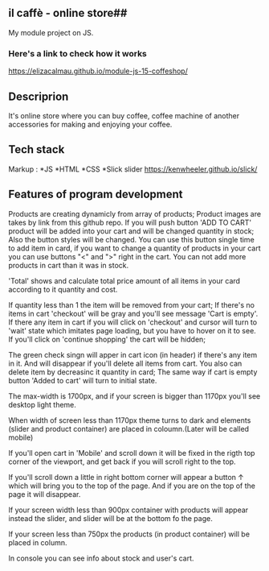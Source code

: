 ## il caffè - online store##
My module project on JS.

### Here's a link to check how it works ###
https://elizacalmau.github.io/module-js-15-coffeshop/


## Descriprion ##
It's online store where you can buy coffee, coffee machine of another accessories for making and enjoying your coffee.


## Tech stack ##
 Markup : *JS
 *HTML
 *CSS
 *Slick slider https://kenwheeler.github.io/slick/


## Features of program development ##
Products are creating dynamicly from array of products; Product images are takes by link from this github repo.
If you will push button 'ADD TO CART' product will be added into your cart and 
will be changed quantity in stock; Also the button styles will be changed.
You can use this button single time to add item in card, if you want to change a quantity of products in your cart you can use buttons "<" and ">" right in the cart.
You can not add more products in cart than it was in stock.

'Total' shows and calculate total price amount of all items in your card according to it quantity and cost.

If quantity less than 1 the item will be removed from your cart; If there's no items in cart 'checkout' will be gray and you'll see message 'Сart is empty'. If there any item in cart if you will click on 'checkout' and cursor will turn to 'wait' state which imitates page loading, but you have to hover on it to see.
If you'll click on 'continue shopping' the cart will be hidden;

The green check singn will apper in cart icon (in header) if there's any item in it. And will disappear if you'll delete all items from cart. You also can delete item by decreasinc it quantity in card;
The same way if cart is empty button 'Added to cart' will turn to initial state.

The max-width is 1700px, and if your screen is bigger than 1170px you'll see desktop light theme.

When width of screen less than 1170px theme turns to dark and elements (slider and product container) are placed in coloumn.(Later will be called mobile)

If you'll open cart in 'Mobile' and scroll down it will be fixed in the rigth top corner of the viewport, and get back if you will scroll right to the top.

If you'll scroll down a little in right bottom corner will appear a button ↑ which will bring you to the top of the page. And if you are on the top of the page it will disappear.

If your screen width less than 900px container with products will appear instead the slider, and slider will be at the bottom fo the page. 

If your screen less than 750px the products (in product container) will be placed in column.


In console you can see info about stock and user's cart.